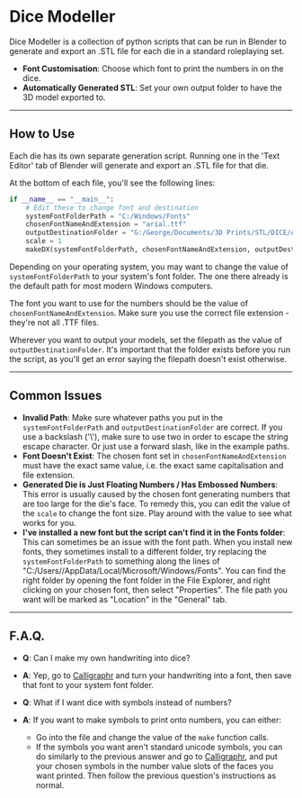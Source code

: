 <!-- markdownlint-disable MD033 --> 
 # 
  
 <p align="center"><h1>Dice Modeller</h1></p> 
  
 <!-- markdownlint-enable MD033 --> 
  
 Dice Modeller is a collection of python scripts that can be run in Blender to generate and export an .STL file for each die in a standard roleplaying set. 
  
 - **Font Customisation**: Choose which font to print the numbers in on the dice.
 - **Automatically Generated STL**: Set your own output folder to have the 3D model exported to.
  
 ----- 
  
 ## How to Use 
  
 Each die has its own separate generation script. Running one in the 'Text Editor' tab of Blender will generate and export an .STL file for that die.

At the bottom of each file, you'll see the following lines:

```python
if __name__ == "__main__": 
    # Edit these to change font and destination
    systemFontFolderPath = "C:/Windows/Fonts" 
    chosenFontNameAndExtension = "arial.ttf" 
    outputDestinationFolder = "G:/George/Documents/3D Prints/STL/DICE/Auto-Generated"
    scale = 1
    makeDX(systemFontFolderPath, chosenFontNameAndExtension, outputDestinationFolder)
```

Depending on your operating system, you may want to change the value of `systemFontFolderPath` to your system's font folder. The one there already is the default path for most modern Windows computers.

The font you want to use for the numbers should be the value of `chosenFontNameAndExtension`. Make sure you use the correct file extension - they're not all .TTF files.

Wherever you want to output your models, set the filepath as the value of `outputDestinationFolder`. It's important that the folder exists before you run the script, as you'll get an error saying the filepath doesn't exist otherwise.

----- 
 ## Common Issues
 
 - **Invalid Path**: Make sure whatever paths you put in the `systemFontFolderPath` and `outputDestinationFolder` are correct. If you use a backslash ('\\'), make sure to use two in order to escape the string escape character. Or just use a forward slash, like in the example paths.
 - **Font Doesn't Exist**: The chosen font set in `chosenFontNameAndExtension` must have the exact same value, i.e. the exact same capitalisation and file extension.
 - **Generated Die is Just Floating Numbers / Has Embossed Numbers**: This error is usually caused by the chosen font generating numbers that are too large for the die's face. To remedy this, you can edit the value of the `scale` to change the font size. Play around with the value to see what works for you.
 - **I've installed a new font but the script can't find it in the Fonts folder**: This can sometimes be an issue with the font path. When you install new fonts, they sometimes install to a different folder, try replacing the `systemFontFolderPath` to something along the lines of "C:/Users/<NAME>/AppData/Local/Microsoft/Windows/Fonts". You can find the right folder by opening the font folder in the File Explorer, and right clicking on your chosen font, then select "Properties". The file path you want will be marked as "Location" in the "General" tab.

----- 
 ## F.A.Q.
 
 - **Q**: Can I make my own handwriting into dice?
 - **A**: Yep, go to [Calligraphr](https://www.calligraphr.com/) and turn your handwriting into a font, then save that font to your system font folder.
 
 - **Q**: What if I want dice with symbols instead of numbers?
 - **A**: If you want to make symbols to print onto numbers, you can either:
    * Go into the file and change the value of the `make` function calls.
    * If the symbols you want aren't standard unicode symbols, you can do similarly to the previous answer and go to [Calligraphr](https://www.calligraphr.com/), and put your chosen symbols in the number value slots of the faces you want printed. Then follow the previous question's instructions as normal.
